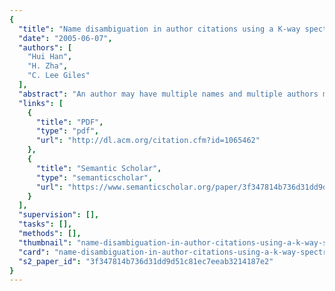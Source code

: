 ```yaml
---
{
  "title": "Name disambiguation in author citations using a K-way spectral clustering method",
  "date": "2005-06-07",
  "authors": [
    "Hui Han",
    "H. Zha",
    "C. Lee Giles"
  ],
  "abstract": "An author may have multiple names and multiple authors may share the same name simply due to name abbreviations, identical names, or name misspellings in publications or bibliographies (citations). This can produce name ambiguity which can affect the performance of document retrieval, web search, and database integration, and may cause improper attribution of credit. Proposed here is an unsupervised learning approach using K-way spectral clustering that disambiguates authors in citations. The approach utilizes three types of citation attributes: co-author names, paper titles, and publication venue titles. The approach is illustrated with 16 name datasets with citations collected from the DBLP database bibliography and author home pages and shows that name disambiguation can be achieved using these citation attributes",
  "links": [
    {
      "title": "PDF",
      "type": "pdf",
      "url": "http://dl.acm.org/citation.cfm?id=1065462"
    },
    {
      "title": "Semantic Scholar",
      "type": "semanticscholar",
      "url": "https://www.semanticscholar.org/paper/3f347814b736d31dd9d51c81ec7eeab3214187e2"
    }
  ],
  "supervision": [],
  "tasks": [],
  "methods": [],
  "thumbnail": "name-disambiguation-in-author-citations-using-a-k-way-spectral-clustering-method-thumb.jpg",
  "card": "name-disambiguation-in-author-citations-using-a-k-way-spectral-clustering-method-card.jpg",
  "s2_paper_id": "3f347814b736d31dd9d51c81ec7eeab3214187e2"
}
---
```


